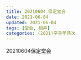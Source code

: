 ```yaml
---
title: 20210604 保定堂会 
date: 2021-06-04
updated: 2021-06-04
tags: [堂会, 相声] 
categories: (2021)辛丑年场次 
---
```

20210604保定堂会 